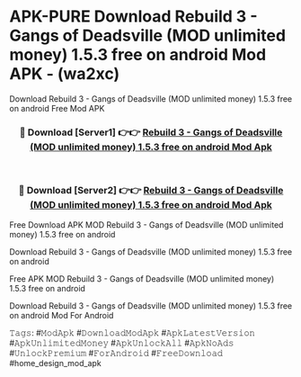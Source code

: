 # APK-PURE Download Rebuild 3 - Gangs of Deadsville (MOD unlimited money) 1.5.3 free on android Mod APK - (wa2xc)
Download Rebuild 3 - Gangs of Deadsville (MOD unlimited money) 1.5.3 free on android Free Mod APK

<div align="center">
<h3>🔴 Download [Server1] 👉👉 <a href="https://apk-comot.site?title=Rebuild_3_-_Gangs_of_Deadsville_(MOD_unlimited_money)_1.5.3_free_on_android">Rebuild 3 - Gangs of Deadsville (MOD unlimited money) 1.5.3 free on android Mod Apk</a></h3><br>

<h3>🔴 Download [Server2] 👉👉 <a href="https://apk-comot.site?title=Rebuild_3_-_Gangs_of_Deadsville_(MOD_unlimited_money)_1.5.3_free_on_android">Rebuild 3 - Gangs of Deadsville (MOD unlimited money) 1.5.3 free on android Mod Apk</a></h3>
</div>


Free Download APK MOD Rebuild 3 - Gangs of Deadsville (MOD unlimited money) 1.5.3 free on android

Download Rebuild 3 - Gangs of Deadsville (MOD unlimited money) 1.5.3 free on android 

Free APK MOD Rebuild 3 - Gangs of Deadsville (MOD unlimited money) 1.5.3 free on android 

Download Rebuild 3 - Gangs of Deadsville (MOD unlimited money) 1.5.3 free on android Mod For Android

𝚃𝚊𝚐𝚜: #𝙼𝚘𝚍𝙰𝚙𝚔 #𝙳𝚘𝚠𝚗𝚕𝚘𝚊𝚍𝙼𝚘𝚍𝙰𝚙𝚔 #𝙰𝚙𝚔𝙻𝚊𝚝𝚎𝚜𝚝𝚅𝚎𝚛𝚜𝚒𝚘𝚗 #𝙰𝚙𝚔𝚄𝚗𝚕𝚒𝚖𝚒𝚝𝚎𝚍𝙼𝚘𝚗𝚎𝚢 #𝙰𝚙𝚔𝚄𝚗𝚕𝚘𝚌𝚔𝙰𝚕𝚕 #𝙰𝚙𝚔𝙽𝚘𝙰𝚍𝚜 #𝚄𝚗𝚕𝚘𝚌𝚔𝙿𝚛𝚎𝚖𝚒𝚞𝚖 #𝙵𝚘𝚛𝙰𝚗𝚍𝚛𝚘𝚒𝚍 #𝙵𝚛𝚎𝚎𝙳𝚘𝚠𝚗𝚕𝚘𝚊𝚍 #home_design_mod_apk